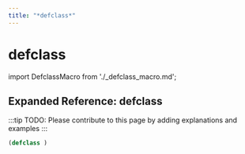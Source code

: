 ```yaml
---
title: "*defclass*"
---
```


# defclass

import DefclassMacro from './_defclass_macro.md';

<DefclassMacro />

## Expanded Reference: defclass

:::tip
TODO: Please contribute to this page by adding explanations and examples
:::

```lisp
(defclass )
```
